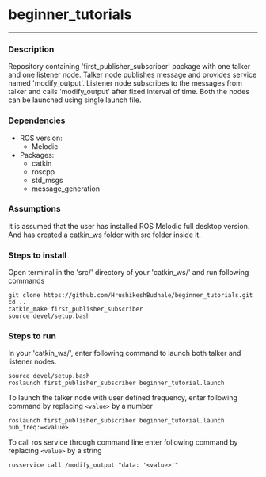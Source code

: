 # beginner_tutorials
---

### Description
 Repository containing 'first_publisher_subscriber' package with one talker and one listener node. Talker node publishes message and provides service named 'modify_output'. Listener node subscribes to the messages from talker and calls 'modify_output' after fixed interval of time. Both the nodes can be launched using single launch file.


### Dependencies
- ROS version:
    - Melodic
- Packages:
    - catkin
    - roscpp
    - std_msgs
    - message_generation

### Assumptions
 It is assumed that the user has installed ROS Melodic full desktop version. And has created a catkin_ws folder with src folder inside it.

### Steps to install

 Open terminal in the 'src/' directory of your 'catkin_ws/' and run following commands
```
git clone https://github.com/HrushikeshBudhale/beginner_tutorials.git
cd ..
catkin_make first_publisher_subscriber
source devel/setup.bash
```
### Steps to run
 
 In your 'catkin_ws/', enter following command to launch both talker and listener nodes.

 ```
 source devel/setup.bash
 roslaunch first_publisher_subscriber beginner_tutorial.launch
 ```

 To launch the talker node with user defined frequency, enter following command by replacing ```<value>``` by a number
 ```
 roslaunch first_publisher_subscriber beginner_tutorial.launch pub_freq:=<value>
 ```

 To call ros service through command line enter following command by replacing ```<value>``` by a string
 ```
 rosservice call /modify_output "data: '<value>'"
 ```